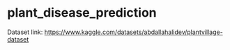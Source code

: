 # plant_disease_prediction
Dataset link: https://www.kaggle.com/datasets/abdallahalidev/plantvillage-dataset

